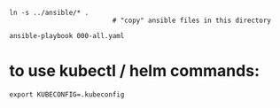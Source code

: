 
    ln -s ../ansible/* .
                              # "copy" ansible files in this directory

    ansible-playbook 000-all.yaml

# to use kubectl / helm commands:
    export KUBECONFIG=.kubeconfig
   
